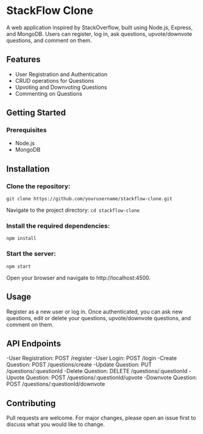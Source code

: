 # StackFlow Clone
A web application inspired by StackOverflow, built using Node.js, Express, and MongoDB. Users can register, log in, ask questions, upvote/downvote questions, and comment on them.

## Features
- User Registration and Authentication
- CRUD operations for Questions
- Upvoting and Downvoting Questions
- Commenting on Questions

## Getting Started
### Prerequisites
- Node.js
- MongoDB

## Installation

### Clone the repository:
`git clone https://github.com/yourusername/stackflow-clone.git`

Navigate to the project directory:
`cd stackflow-clone`

### Install the required dependencies:
`npm install`

### Start the server:
`npm start`

Open your browser and navigate to http://localhost:4500.

## Usage

Register as a new user or log in.
Once authenticated, you can ask new questions, edit or delete your questions, upvote/downvote questions, and comment on them.

## API Endpoints
-User Registration: POST /register
-User Login: POST /login
-Create Question: POST /questions/create
-Update Question: PUT /questions/:questionId
-Delete Question: DELETE /questions/:questionId
-Upvote Question: POST /questions/:questionId/upvote
-Downvote Question: POST /questions/:questionId/downvote

## Contributing

Pull requests are welcome. For major changes, please open an issue first to discuss what you would like to change.
